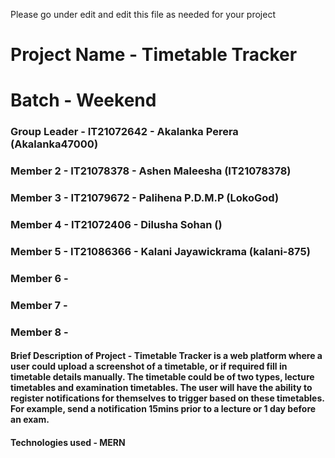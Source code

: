 Please go under edit and edit this file as needed for your project

# Project Name - Timetable Tracker
# Batch - Weekend
### Group Leader - IT21072642 - Akalanka Perera (Akalanka47000)
### Member 2 - IT21078378 - Ashen Maleesha (IT21078378)
### Member 3 - IT21079672 - Palihena P.D.M.P (LokoGod)
### Member 4 - IT21072406 - Dilusha Sohan ()
### Member 5 - IT21086366 - Kalani Jayawickrama (kalani-875)
### Member 6 - 
### Member 7 - 
### Member 8 - 

#### Brief Description of Project - Timetable Tracker is a web platform where a user could upload a screenshot of a timetable, or if required fill in timetable details manually. The timetable could be of two types, lecture timetables and examination timetables. The user will have the ability to register notifications for themselves to trigger based on these timetables. For example, send a notification 15mins prior to a lecture or 1 day before an exam.

#### Technologies used - MERN

